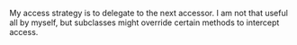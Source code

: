 My access strategy is to delegate to the next accessor. I am not that useful all by myself, but subclasses might override certain methods to intercept access.